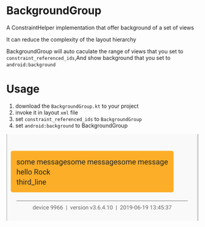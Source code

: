 # BackgroundGroup
A ConstraintHelper implementation that offer background of a set of views

It can reduce the complexity of the layout hierarchy

BackgroundGroup will auto caculate the range of views that you set to `constraint_referenced_ids`,And show background that you set to `android:background`

# Usage
1. download the `BackgroundGroup.kt` to your project
2. invoke it in layout `xml` file
3. set `constraint_referenced_ids` to `BackgroundGroup`
4. set `android:background` to BackgroundGroup

![image](https://github.com/Rock610/constraintlayout_background/blob/master/images/result.png)
